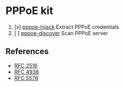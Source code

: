 # PPPoE kit

1. [x] [pppoe-hijack](cmd/pppoe-hijack) Extract PPPoE credentials
2. [ ] [pppoe-discover](cmd/pppoe-discover) Scan PPPoE server

## References

- [RFC 2516](https://datatracker.ietf.org/doc/html/rfc2516)
- [RFC 4938](https://datatracker.ietf.org/doc/html/rfc4938)
- [RFC 5578](https://datatracker.ietf.org/doc/html/rfc5578)
